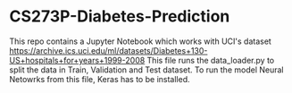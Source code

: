# CS273P-Diabetes-Prediction
This repo contains a Jupyter Notebook which works with UCI's dataset https://archive.ics.uci.edu/ml/datasets/Diabetes+130-US+hospitals+for+years+1999-2008
This file runs the data_loader.py to split the data in Train, Validation and Test dataset.
To run the model Neural Netowrks from this file, Keras has to be installed.

